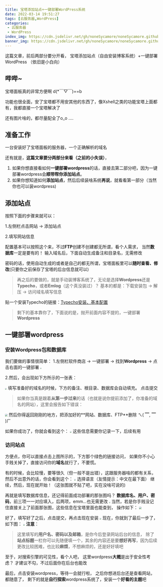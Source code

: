 ```yaml
---
title: 宝塔添加站点+一键部署WordPress系统
date: 2022-03-14 19:51:27
tags: [云服务器,WordPress]
categories:
 - 云服务器 
 - WordPress
index_img: https://cdn.jsdelivr.net/gh/noneSycamore/noneSycamore.github.io/2022/03/14/%E5%AE%9D%E5%A1%94%E6%B7%BB%E5%8A%A0%E7%AB%99%E7%82%B9-%E4%B8%80%E9%94%AE%E9%83%A8%E7%BD%B2wordpress%E7%B3%BB%E7%BB%9F/1.jpg
banner_img: https://cdn.jsdelivr.net/gh/noneSycamore/noneSycamore.github.io/2022/03/14/%E5%AE%9D%E5%A1%94%E6%B7%BB%E5%8A%A0%E7%AB%99%E7%82%B9-%E4%B8%80%E9%94%AE%E9%83%A8%E7%BD%B2wordpress%E7%B3%BB%E7%BB%9F/1.jpg
---
```

这篇文章，前后两部分要分开看，
宝塔添加站点（自由安装博客系统）+一键部署WordPress
（依旧是小白向）
<!-- more -->
## 哔哔~
宝塔面板真的非常方便啊 d(*￣▽￣)==b

功能也很全面，安了宝塔都不用安其他的东西了，像Xshell之类的功能宝塔上面都有，我都直接一个宝塔解决了

还有图片啥的，都尽量配全了o_o ....
## 准备工作
一台安装好了宝塔面板的服务器，一个正确解析的域名

还有就是，**这篇文章要分两部分来看（之前的小失误）**，
1. 如果你想直接看如何**一键部署wordpress**的话，直接去第二部分吧，因为一键部署wordpress会**顺带帮你添加站点**。
2. 如果你想知道如何**添加站点**，然后后续装啥系统**再说**，就看看第一部分（当然你也可以装wordpress)

## 添加站点

按照下面的步骤来就可以：

1.左侧栏点击网站 -> 添加站点

2.填写网站信息

配置基本可以按照这个来，不过**FTP**创建不创建都无所谓，看个人需求，
当然**数据库**一定是要有的！
输入域名后，下面自动生成备注和目录名，无需修改

密码的话，使用自动生成的或者是自己的都无所谓，宝塔面板里可以**随时查看、修改**(只要你之前保存了宝塔的后台信息就可以)


> 再之后的要做的，就是手动装博客系统了，无论是选择**Wordpress**还是**Typecho**，或者**Emlog**（这个真没装过）？
基本的都是：下载安装包 -> 解压 -> 访问域名填写信息

贴一个安装Typecho的链接：[Typecho安装、基本配置](https://blog.sycamore.top/2022/03/14/Typecho安装、基本配置/)
> 剩下的基本靠你了，下面说的是，抛开前面内容不提的，一键部署**Wordpress**

## 一键部署wordpress
### 安装Wordpress包和数据库
我们要做的事情很简单：
1.左侧栏软件商店 -> 一键部署 -> 找到**Wordpress** -> 点击右面的一键部署
<img src="https://res.cloudinary.com/sycamore/image/upload/v1704013357/Typera/2023/12/36ce50208b3996f9bd5bfd12b269f631.png" style="zoom: 25%;" />

2.然后，会出现如下方所示的一张表：

<img src="https://res.cloudinary.com/sycamore/image/upload/v1704013352/Typera/2023/12/b0b344d889e9ed50d264020b11e91652.png" style="zoom: 33%;" />
填写准备好的域名的时候，下方的备注、根目录、数据库会自动填充。
点击提交

>如果你当真是跟着**从第一步过来**的话（也就是说你提前添加了，你准备的域名的网站），这里会报告如下错误：
<img src="https://res.cloudinary.com/sycamore/image/upload/v1704013354/Typera/2023/12/5c4d2bf7216b5cd6b0facab1e8b32042.png" style="zoom:50%;" />
然后你得返回刚刚的地方，把添加好的**网站、数据库、FTP**删除
ㄟ( ▔, ▔ )ㄏ

如果你成功了，你就会看到这个：
<img src="https://res.cloudinary.com/sycamore/image/upload/v1704013395/Typera/2023/12/ebe9183361ebaa64b1883c682fcceb0a.png" style="zoom:33%;" />
这些信息需要你记录一下，后续有用

### 访问站点
方便点，你可以直接点击上图所示的，下方那个绿色的链接访问，
如果你不小心手贱关掉了，直接访问你的**域名**就行了，不要慌。

有的时候，会比较慢，要等很久（但一般不是出错），这跟服务器啥的都有关系，然后不出意外的话，你会看到这个：
<img src="https://res.cloudinary.com/sycamore/image/upload/v1704013415/Typera/2023/12/93fa30be4fd2c90586fd8398de98f860.png" style="zoom:33%;" />
选择语言（友情提示：中文在最下面）
继续，然后，现在就开始！（这张图就不贴了吧，实在没啥可说的)

再就是填写数据库信息，还记得前面成功部署的那张图吗？
**数据库名、用户、密码**，前三项一一对应填入，后两项，emm...也无需更改
<img src="https://res.cloudinary.com/sycamore/image/upload/v1704013426/Typera/2023/12/8d800153bd7c05d5b2e4de02c56a62b3.png" style="zoom: 25%;" />
当然，若是你手贱没记住直接关上了前面那张图，这些信息在宝塔里面也能查到，
操作如下：
<img src="https://res.cloudinary.com/sycamore/image/upload/v1704013438/Typera/2023/12/16521e8e61d7c81778006964901e788e.png" style="zoom: 50%;" />

好了，填写好了之后，点击提交，再点击现在安装
<img src="https://res.cloudinary.com/sycamore/image/upload/v1704013445/Typera/2023/12/b0dfd354358bcc12ad69813bef2d5a6a.png" style="zoom: 33%;" />
现在，你就到了最后一步了，如下图：
<img src="https://res.cloudinary.com/sycamore/image/upload/v1704013445/Typera/2023/12/b0dfd354358bcc12ad69813bef2d5a6a.png" style="zoom: 33%;" />
**注意**：
> 这里填写的**用户名、密码以及邮箱**，是你今后登录网站后台的信息，
除了**站点标题**一栏你可以先随便填一个，其余的内容还是要**想好再写**，因为后续更改比较困难，也比较**麻烦**，不想麻烦的，还是好好填吧

至于，对搜索引擎的可见性，看个人吧，
这里wordpress**大概**是出于安全性考虑？ 才建议不勾，不过后面你在后台也能改

最后，点击安装wordpress，等待一会就行啦，
之后你想进后台还是查看网站，都随意了，
剩下的就是**自行探索**wordpress系统了，安装一个**好看的主题**吧